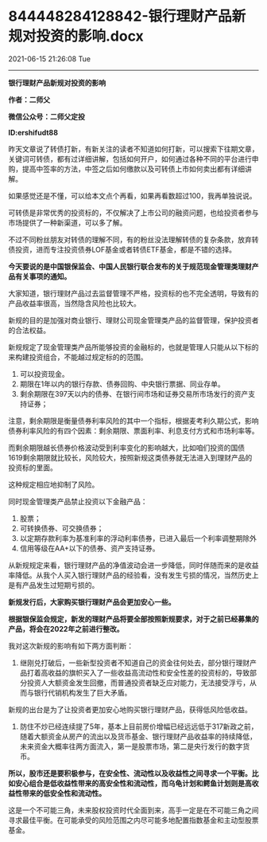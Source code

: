 # 844448284128842-银行理财产品新规对投资的影响.docx

2021-06-15 21:26:08 Tue

----

__银行理财产品新规对投资的影响__

__作者：二师父__

__微信公众号：二师父定投__

__ID:ershifudt88__

昨天文章说了转债打新，有新关注的读者不知道如何打新，可以搜索下往期文章，关键词可转债，都有过详细讲解，包括如何开户，如何通过各种不同的平台进行申购，提高中签率的方法，中签之后如何缴款以及可转债上市如何卖出都有详细讲解。

如果感觉还是不懂，可以给本文点个再看，如果再看数超过100，我再单独说说。

可转债是非常优秀的投资标的，不仅解决了上市公司的融资问题，也给投资者参与市场提供了一种新渠道，可以多了解。

不过不同粉丝朋友对转债的理解不同，有的粉丝没法理解转债的复杂条款，放弃转债投资，进而专注投资债券LOF基金或者转债ETF基金，都是不错的选择。

__今天要说的是中国银保监会、中国人民银行联合发布的关于规范现金管理类理财产品有关事项的通知。__

大家知道，银行理财产品过去监督管理不严格，投资标的也不完全透明，导致有的产品收益率很高，当然隐含风险也比较大。

新规的目的是加强对商业银行、理财公司现金管理类产品的监督管理，保护投资者的合法权益。

新规规定了现金管理类产品所能够投资的金融标的，也就是管理人只能从以下标的来构建投资组合，不能越过规定标的的范围。

1. 可以投资现金。
2. 期限在1年以内的银行存款、债券回购、中央银行票据、同业存单。
3. 剩余期限在397天以内的债券、在银行间市场和证券交易所市场发行的资产支持证券；

注意，剩余期限是衡量债券利率风险的其中一个指标，根据麦考利久期公式，影响债券利率风险的有四个因素：剩余期限、票面利率、利息支付方式和市场利率等。

而剩余期限越长债券价格波动受到利率变化的影响越大，比如咱们投资的国债1619剩余期限就比较长，风险较大，按照新规这类债券就无法进入到理财产品的投资标的里面。

这种规定相应地抑制了风险。

同时现金管理类产品禁止投资以下金融产品：

1. 股票；
2. 可转换债券、可交换债券；
3. 以定期存款利率为基准利率的浮动利率债券，已进入最后一个利率调整期除外
4. 信用等级在AA\+以下的债券、资产支持证券。

从新规规定来看，银行理财产品的净值波动会进一步降低，同时伴随而来的是收益率降低。从我个人买入银行理财产品的经验看，没有发生亏损的情况，当然历史上是有产品发生过短期亏损的。

__新规发行后，大家购买银行理财产品会更加安心一些。__

__根据银保监会规定，新发的理财产品将要全部按照新规要求，对于之前已经募集的产品，将会在2022年之前进行整改。__

我对这次新规的影响有如下两方面判断：

1. 继刚兑打破后，一些新型投资者不知道自己的资金往何处去，部分银行理财产品打着高收益的旗帜买入了一些收益高流动性和安全性差的投资标的，导致部分投资人大额资金发生回撤，而普通投资者缺乏应对能力，无法接受浮亏，从而与银行代销机构发生了巨大矛盾。

新规的出台是为了让投资者更加安心地购买银行理财产品，获得低风险低收益。

1. 防住不炒已经连续提了5年，基本上目前房价增幅已经远远低于317新政之前，随着大额资金从房产的流出以及货币基金、银行理财产品收益率的持续降低，未来资金大概率往两方面流入，第一是股票市场，第二是央行发行的数字货币。

__所以，股市还是要积极参与，在安全性、流动性以及收益性之间寻求一个平衡。比如安心组合是低收益性带来的高安全性和流动性，而乌龟计划和鳄鱼计划则是高收益性带来的低安全性和流动性。__

这是一个不可能三角，未来股权投资时代全面到来，高手一定是在不可能三角之间寻求最佳平衡。在可能承受的风险范围之内尽可能多地配置指数基金和主动型股票基金。

